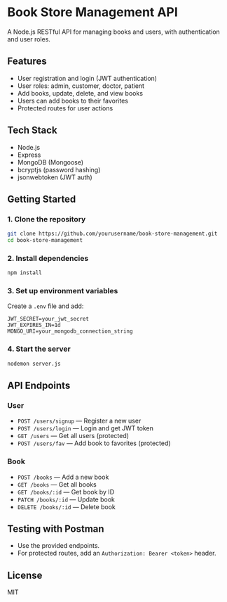 # Book Store Management API

A Node.js RESTful API for managing books and users, with authentication and user roles.

## Features

- User registration and login (JWT authentication)
- User roles: admin, customer, doctor, patient
- Add books, update, delete, and view books
- Users can add books to their favorites
- Protected routes for user actions

## Tech Stack

- Node.js
- Express
- MongoDB (Mongoose)
- bcryptjs (password hashing)
- jsonwebtoken (JWT auth)

## Getting Started

### 1. Clone the repository

```bash
git clone https://github.com/yourusername/book-store-management.git
cd book-store-management
```

### 2. Install dependencies

```bash
npm install
```

### 3. Set up environment variables

Create a `.env` file and add:

```
JWT_SECRET=your_jwt_secret
JWT_EXPIRES_IN=1d
MONGO_URI=your_mongodb_connection_string
```

### 4. Start the server

```bash
nodemon server.js
```

## API Endpoints

### User

- `POST /users/signup` — Register a new user
- `POST /users/login` — Login and get JWT token
- `GET /users` — Get all users (protected)
- `POST /users/fav` — Add book to favorites (protected)

### Book

- `POST /books` — Add a new book
- `GET /books` — Get all books
- `GET /books/:id` — Get book by ID
- `PATCH /books/:id` — Update book
- `DELETE /books/:id` — Delete book

## Testing with Postman

- Use the provided endpoints.
- For protected routes, add an `Authorization: Bearer <token>` header.

## License

MIT
